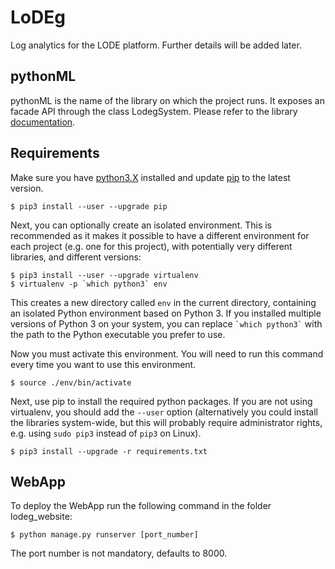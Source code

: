 # LoDEg
Log analytics for the LODE platform. Further details will be added later.

## pythonML
pythonML is the name of the library on which the project runs. It exposes an facade API through the class LodegSystem. Please refer to the library [documentation](/docs/html/index.html).

## Requirements

Make sure you have [python3.X](https://www.python.org/downloads/) installed and update [pip](https://pip.pypa.io/en/stable/installing/) to the latest version.

    $ pip3 install --user --upgrade pip

Next, you can optionally create an isolated environment. This is recommended as it makes it possible to have a different environment for each project (e.g. one for this project), with potentially very different libraries, and different versions:

    $ pip3 install --user --upgrade virtualenv
    $ virtualenv -p `which python3` env

This creates a new directory called `env` in the current directory, containing an isolated Python environment based on Python 3. If you installed multiple versions of Python 3 on your system, you can replace `` `which python3` `` with the path to the Python executable you prefer to use.

Now you must activate this environment. You will need to run this command every time you want to use this environment.

    $ source ./env/bin/activate

Next, use pip to install the required python packages. If you are not using virtualenv, you should add the `--user` option (alternatively you could install the libraries system-wide, but this will probably require administrator rights, e.g. using `sudo pip3` instead of `pip3` on Linux).

    $ pip3 install --upgrade -r requirements.txt

## WebApp
To deploy the WebApp run the following command in the folder lodeg_website:

    $ python manage.py runserver [port_number]

The port number is not mandatory, defaults to 8000.
